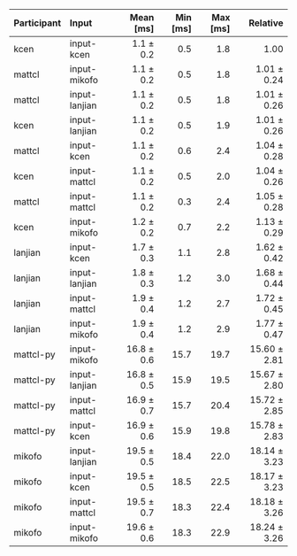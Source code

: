 | Participant | Input | Mean [ms] | Min [ms] | Max [ms] | Relative |
|:---|:---|---:|---:|---:|---:|
| kcen | input-kcen | 1.1 ± 0.2 | 0.5 | 1.8 | 1.00 |
| mattcl | input-mikofo | 1.1 ± 0.2 | 0.5 | 1.8 | 1.01 ± 0.24 |
| mattcl | input-lanjian | 1.1 ± 0.2 | 0.5 | 1.8 | 1.01 ± 0.26 |
| kcen | input-lanjian | 1.1 ± 0.2 | 0.5 | 1.9 | 1.01 ± 0.26 |
| mattcl | input-kcen | 1.1 ± 0.2 | 0.6 | 2.4 | 1.04 ± 0.28 |
| kcen | input-mattcl | 1.1 ± 0.2 | 0.5 | 2.0 | 1.04 ± 0.26 |
| mattcl | input-mattcl | 1.1 ± 0.2 | 0.3 | 2.4 | 1.05 ± 0.28 |
| kcen | input-mikofo | 1.2 ± 0.2 | 0.7 | 2.2 | 1.13 ± 0.29 |
| lanjian | input-kcen | 1.7 ± 0.3 | 1.1 | 2.8 | 1.62 ± 0.42 |
| lanjian | input-lanjian | 1.8 ± 0.3 | 1.2 | 3.0 | 1.68 ± 0.44 |
| lanjian | input-mattcl | 1.9 ± 0.4 | 1.2 | 2.7 | 1.72 ± 0.45 |
| lanjian | input-mikofo | 1.9 ± 0.4 | 1.2 | 2.9 | 1.77 ± 0.47 |
| mattcl-py | input-mikofo | 16.8 ± 0.6 | 15.7 | 19.7 | 15.60 ± 2.81 |
| mattcl-py | input-lanjian | 16.8 ± 0.5 | 15.9 | 19.5 | 15.67 ± 2.80 |
| mattcl-py | input-mattcl | 16.9 ± 0.7 | 15.7 | 20.4 | 15.72 ± 2.85 |
| mattcl-py | input-kcen | 16.9 ± 0.6 | 15.9 | 19.8 | 15.78 ± 2.83 |
| mikofo | input-lanjian | 19.5 ± 0.5 | 18.4 | 22.0 | 18.14 ± 3.23 |
| mikofo | input-kcen | 19.5 ± 0.5 | 18.5 | 22.5 | 18.17 ± 3.23 |
| mikofo | input-mattcl | 19.5 ± 0.7 | 18.3 | 22.4 | 18.18 ± 3.26 |
| mikofo | input-mikofo | 19.6 ± 0.6 | 18.3 | 22.9 | 18.24 ± 3.26 |
